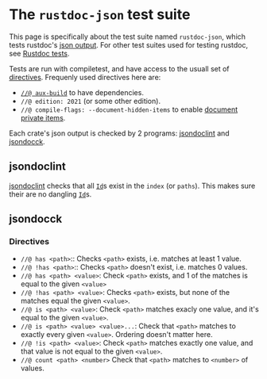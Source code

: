 # The `rustdoc-json` test suite

This page is specifically about the test suite named `rustdoc-json`, which tests rustdoc's [json output].
For other test suites used for testing rustdoc, see [Rustdoc tests](../rustdoc.md#tests).

Tests are run with compiletest, and have access to the usuall set of [directives](../tests/directives.md).
Frequenly used directives here are:

- [`//@ aux-build`][aux-build] to have dependencies.
- `//@ edition: 2021` (or some other edition).
- `//@ compile-flags: --document-hidden-items` to enable [document private items].

Each crate's json output is checked by 2 programs: [jsondoclint] and [jsondocck].

## jsondoclint

[jsondoclint] checks that all [`Id`]s exist in the `index` (or `paths`).
This makes sure their are no dangling [`Id`]s.

<!-- TODO: It does some more things too?
Also, talk about how it works
 -->

## jsondocck

<!-- TODO: shlex, jsonpath, values, variables -->

### Directives

- `//@ has <path>`:: Checks `<path>` exists, i.e. matches at least 1 value.
- `//@ !has <path>`:: Checks `<path>` doesn't exist, i.e. matches 0 values.
- `//@ has <path> <value>`: Check `<path>` exists, and 1 of the matches is equal to the given `<value>` 
- `//@ !has <path> <value>`: Checks `<path>` exists, but none of the matches equal the given `<value>`.
- `//@ is <path> <value>`: Check `<path>` matches exacly one value, and it's equal to the given `<value>`.
- `//@ is <path> <value> <value>...`: Check that `<path>` matches to exactly every given `<value>`. 
   Ordering doesn't matter here.
- `//@ !is <path> <value>`: Check `<path>` matches exactly one value, and that value is not equal to the given `<value>`.
- `//@ count <path> <number>` Check that `<path>` matches to `<number>` of values.



[json output]: https://doc.rust-lang.org/nightly/rustdoc/unstable-features.html#json-output
[jsondocck]: https://github.com/rust-lang/rust/tree/master/src/tools/jsondocck
[jsondoclint]: https://github.com/rust-lang/rust/tree/master/src/tools/jsondoclint
[aux-build]: ../tests/compiletest.md#building-auxiliary-crates
[`Id`]: https://doc.rust-lang.org/nightly/nightly-rustc/rustdoc_json_types/struct.Id.html
[document private items]: https://doc.rust-lang.org/nightly/rustdoc/command-line-arguments.html#--document-private-items-show-items-that-are-not-public
